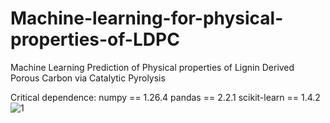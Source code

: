 # Machine-learning-for-physical-properties-of-LDPC
Machine Learning Prediction of Physical properties of Lignin Derived Porous Carbon via Catalytic Pyrolysis

Critical dependence: numpy == 1.26.4 pandas == 2.2.1 scikit-learn == 1.4.2
![1](https://github.com/user-attachments/assets/e200b2e5-30c2-4d5c-ade5-dc8519b87d06)

